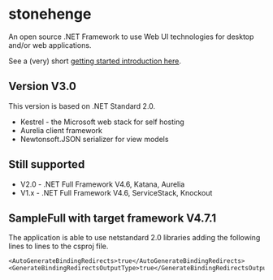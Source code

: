 # stonehenge
An open source .NET Framework to use Web UI technologies for desktop and/or web applications.

See a (very) short [getting started introduction here](docs/GettingStarted.md).

## Version V3.0
This version is based on .NET Standard 2.0.

* Kestrel - the Microsoft web stack for self hosting
* Aurelia client framework
* Newtonsoft.JSON serializer for view models

## Still supported 
* V2.0 - .NET Full Framework V4.6, Katana, Aurelia
* V1.x - .NET Full Framework V4.6, ServiceStack, Knockout


## SampleFull with target framework V4.7.1
The application is able to use netstandard 2.0 libraries adding the following lines to lines to the csproj file.

	<AutoGenerateBindingRedirects>true</AutoGenerateBindingRedirects>
    <GenerateBindingRedirectsOutputType>true</GenerateBindingRedirectsOutputType>

